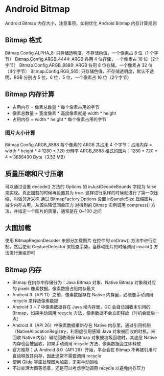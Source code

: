 # Android Bitmap
Android Bitmap 内存大小，注意事项，如何优化
Android Bitmap 内存计算规则

## Bitmap 格式
Bitmap.Config.ALPHA_8: 只存储透明度，不存储色值，一个像素占 8 位（1 个字节）
Bitmap.Config.ARGB_4444: ARGB 各用 4 位存储，一个像素占 16 位（2个字节）
Bitmap.Config.ARGB_8888: ARGB 各用 8 位存储，一个像素占 32 位（4个字节）
Bitmap.Config.RGB_565: 只存储色值，不存储透明度，默认不透明，RGB 分别占 5 位，6 位，5 位，一个像素占 16 位（2个字节）

## Bitmap 内存计算
- 占用内存 = 像素总数量 * 每个像素占用的字节
- 像素总数量 = 宽度像素 * 高度像素就是 width * height
- 占用内存 = width * height * 每个像素占用的字节

### 图片大小计算
Bitmap.Config.ARGB_8888 每个像素的 ARGB 共占用 4 个字节：占用内存 = width * height * 4
1280 * 720 分辨率 ARGB_8888 格式的图片：1280 * 720 * 4 = 3686400 Byte（3.52 MB）

## 质量压缩和尺寸压缩
可以通过设置 decode() 方法的 Options 的 inJustDecodeBounds 字段为 false 来实现。真正加载的时候再设置其为 true. 这样进行采样的时候就进行了第一次压缩，叫做邻近采样
通过 BitmapFactory.Options 设置 inSampleSize 压缩图片，减少内存占用，从源头降低回收压力
对得到的 Bitmap 实例调用 compress() 方法，并指定一个图片的质量，通常是在 0~100 之间

## 大图加载
使用 BitmapRegionDecoder 来部分加载图片  在控件的 onDraw() 方法中进行绘制，然后使用 GestureDetector 来检查手势，当移动图片的时候调用 invalid() 方法进行重绘即可







## Bitmap 内存
- Bitmap 在内存中存储分为：Java Bitmap 对象、Native Bitmap 对象和对应的 pixels 像素数据，像素数据占用内存最大
- Android 3（API 11）之前，像素数据存在 Native 内存里，必须要手动调用 recycle 来释放像素数据
- Android 3 ~ 7 中像素数据存在 Java 堆内存里，GC 会自动回收未引用的 Bitmap，如果手动调用 recycle 方法，像素数据不会立即释放（时机会延后一点）
- Android 8（API 26）中像素数据重新存在 Native 内存里，通过引用机制（NativeAllocationRegistry，利用虚引用感知 Java 对象被回收的时机，来回收 Native 内存）辅助回收确保 Bitmap 对象被垃圾回收时，其底层 Native 内存也会被回收，如果手动调用 recycle 方法，像素数据会立即释放
- 官方推荐：从 Android 8.0（API 26）开始，平台会在 Bitmap 不再被引用时自动释放其内存，因此通常不需要调用 recycle
- 使用 Glide 等库处理图片加载，无需手动回收
- 不过处理大图等场景，还是可以考虑手动调用 recycle 以避免内存压力


